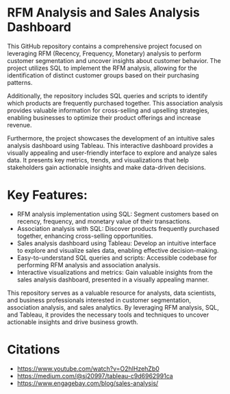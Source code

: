 # RFM Analysis and Sales Analysis Dashboard

This GitHub repository contains a comprehensive project focused on leveraging RFM (Recency, Frequency, Monetary) analysis to perform customer segmentation and uncover insights about customer behavior. The project utilizes SQL to implement the RFM analysis, allowing for the identification of distinct customer groups based on their purchasing patterns.

Additionally, the repository includes SQL queries and scripts to identify which products are frequently purchased together. This association analysis provides valuable information for cross-selling and upselling strategies, enabling businesses to optimize their product offerings and increase revenue.

Furthermore, the project showcases the development of an intuitive sales analysis dashboard using Tableau. This interactive dashboard provides a visually appealing and user-friendly interface to explore and analyze sales data. It presents key metrics, trends, and visualizations that help stakeholders gain actionable insights and make data-driven decisions.

# Key Features:

- RFM analysis implementation using SQL: Segment customers based on recency, frequency, and monetary value of their transactions.
- Association analysis with SQL: Discover products frequently purchased together, enhancing cross-selling opportunities.
- Sales analysis dashboard using Tableau: Develop an intuitive interface to explore and visualize sales data, enabling effective   decision-making.
- Easy-to-understand SQL queries and scripts: Accessible codebase for performing RFM analysis and association analysis.
- Interactive visualizations and metrics: Gain valuable insights from the sales analysis dashboard, presented in a visually appealing manner.

  
This repository serves as a valuable resource for analysts, data scientists, and business professionals interested in customer segmentation, association analysis, and sales analytics. By leveraging RFM analysis, SQL, and Tableau, it provides the necessary tools and techniques to uncover actionable insights and drive business growth.

# Citations
- https://www.youtube.com/watch?v=O2hlHzehZb0
- https://medium.com/@sj20997/tableau-c9d6962991ca
- https://www.engagebay.com/blog/sales-analysis/
